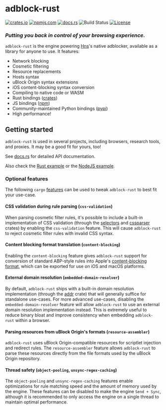 # adblock-rust

[![crates.io](https://img.shields.io/crates/v/adblock.svg)](https://crates.io/crates/adblock)
[![npmjs.com](https://img.shields.io/npm/v/adblock-rs.svg)](https://www.npmjs.com/package/adblock-rs)
[![docs.rs](https://docs.rs/adblock/badge.svg)](https://docs.rs/adblock)
![Build Status](https://github.com/hnsvn/adblock-rust/actions/workflows/ci.yml/badge.svg)
[![License](https://img.shields.io/badge/License-MPL--2.0-blue)](LICENSE.txt)

### _Putting you back in control of your browsing experience._

`adblock-rust` is the engine powering [Hns](https://hns.com)'s native adblocker, available as a library for anyone to use. It features:

- Network blocking
- Cosmetic filtering
- Resource replacements
- Hosts syntax
- uBlock Origin syntax extensions
- iOS content-blocking syntax conversion
- Compiling to native code or WASM
- Rust bindings ([crates](https://crates.io/crates/adblock))
- JS bindings ([npm](https://npmjs.com/adblock-rs))
- Community-maintained Python bindings ([pypi](https://pypi.org/project/adblock/))
- High performance!

## Getting started

`adblock-rust` is used in several projects, including browsers, research tools, and proxies.
It may be a good fit for yours, too!

See [docs.rs](https://docs.rs/adblock) for detailed API documentation.

Also check the [Rust example](./examples/example.rs) or the [NodeJS example](./js/example.js).

### Optional features

The following `cargo` [features](https://doc.rust-lang.org/cargo/reference/features.html) can be used to tweak `adblock-rust` to best fit your use-case.

#### CSS validation during rule parsing (`css-validation`)

When parsing cosmetic filter rules, it's possible to include a built-in implementation of CSS validation (through the [selectors](https://crates.io/crates/selectors) and [cssparser](https://crates.io/crates/cssparser) crates) by enabling the `css-validation` feature. This will cause `adblock-rust` to reject cosmetic filter rules with invalid CSS syntax.

#### Content blocking format translation (`content-blocking`)

Enabling the `content-blocking` feature gives `adblock-rust` support for conversion of standard ABP-style rules into Apple's [content-blocking format](https://developer.apple.com/documentation/safariservices/creating_a_content_blocker), which can be exported for use on iOS and macOS platforms.

#### External domain resolution (`embedded-domain-resolver`)

By default, `adblock-rust` ships with a built-in domain resolution implementation (through the [addr](https://crates.io/crates/addr) crate) that will generally suffice for standalone use-cases. For more advanced use-cases, disabling the `embedded-domain-resolver` feature will allow `adblock-rust` to use an external domain resolution implementation instead. This is extremely useful to reduce binary bloat and improve consistency when embedding `adblock-rust` within a browser.

#### Parsing resources from uBlock Origin's formats (`resource-assembler`)

`adblock-rust` uses uBlock Origin-compatible resources for scriptlet injection and redirect rules.
The `resource-assembler` feature allows `adblock-rust` to parse these resources directly from the file formats used by the uBlock Origin repository.

#### Thread safety (`object-pooling`, `unsync-regex-caching`)

The `object-pooling` and `unsync-regex-caching` features enable optimizations for rule matching speed and the amount of memory used by the engine.
These features can be disabled to make the engine `Send + Sync`, although it is recommended to only access the engine on a single thread to maintain optimal performance.
